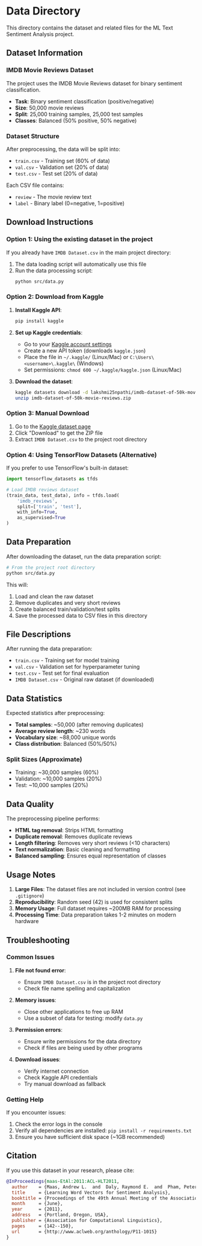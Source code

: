 # Data Directory

This directory contains the dataset and related files for the ML Text Sentiment Analysis project.

## Dataset Information

### IMDB Movie Reviews Dataset

The project uses the IMDB Movie Reviews dataset for binary sentiment classification.

- **Task**: Binary sentiment classification (positive/negative)
- **Size**: 50,000 movie reviews
- **Split**: 25,000 training samples, 25,000 test samples
- **Classes**: Balanced (50% positive, 50% negative)

### Dataset Structure

After preprocessing, the data will be split into:
- `train.csv` - Training set (60% of data)
- `val.csv` - Validation set (20% of data) 
- `test.csv` - Test set (20% of data)

Each CSV file contains:
- `review` - The movie review text
- `label` - Binary label (0=negative, 1=positive)

## Download Instructions

### Option 1: Using the existing dataset in the project

If you already have `IMDB Dataset.csv` in the main project directory:

1. The data loading script will automatically use this file
2. Run the data processing script:
   ```bash
   python src/data.py
   ```

### Option 2: Download from Kaggle

1. **Install Kaggle API**:
   ```bash
   pip install kaggle
   ```

2. **Set up Kaggle credentials**:
   - Go to your [Kaggle account settings](https://www.kaggle.com/account)
   - Create a new API token (downloads `kaggle.json`)
   - Place the file in `~/.kaggle/` (Linux/Mac) or `C:\Users\<username>\.kaggle\` (Windows)
   - Set permissions: `chmod 600 ~/.kaggle/kaggle.json` (Linux/Mac)

3. **Download the dataset**:
   ```bash
   kaggle datasets download -d lakshmi25npathi/imdb-dataset-of-50k-movie-reviews
   unzip imdb-dataset-of-50k-movie-reviews.zip
   ```

### Option 3: Manual Download

1. Go to the [Kaggle dataset page](https://www.kaggle.com/datasets/lakshmi25npathi/imdb-dataset-of-50k-movie-reviews)
2. Click "Download" to get the ZIP file
3. Extract `IMDB Dataset.csv` to the project root directory

### Option 4: Using TensorFlow Datasets (Alternative)

If you prefer to use TensorFlow's built-in dataset:

```python
import tensorflow_datasets as tfds

# Load IMDB reviews dataset
(train_data, test_data), info = tfds.load(
    'imdb_reviews',
    split=['train', 'test'],
    with_info=True,
    as_supervised=True
)
```

## Data Preparation

After downloading the dataset, run the data preparation script:

```bash
# From the project root directory
python src/data.py
```

This will:
1. Load and clean the raw dataset
2. Remove duplicates and very short reviews
3. Create balanced train/validation/test splits
4. Save the processed data to CSV files in this directory

## File Descriptions

After running the data preparation:

- `train.csv` - Training set for model training
- `val.csv` - Validation set for hyperparameter tuning
- `test.csv` - Test set for final evaluation
- `IMDB Dataset.csv` - Original raw dataset (if downloaded)

## Data Statistics

Expected statistics after preprocessing:

- **Total samples**: ~50,000 (after removing duplicates)
- **Average review length**: ~230 words
- **Vocabulary size**: ~88,000 unique words
- **Class distribution**: Balanced (50%/50%)

### Split Sizes (Approximate)
- Training: ~30,000 samples (60%)
- Validation: ~10,000 samples (20%)
- Test: ~10,000 samples (20%)

## Data Quality

The preprocessing pipeline performs:

- **HTML tag removal**: Strips HTML formatting
- **Duplicate removal**: Removes duplicate reviews
- **Length filtering**: Removes very short reviews (<10 characters)
- **Text normalization**: Basic cleaning and formatting
- **Balanced sampling**: Ensures equal representation of classes

## Usage Notes

1. **Large Files**: The dataset files are not included in version control (see `.gitignore`)
2. **Reproducibility**: Random seed (42) is used for consistent splits
3. **Memory Usage**: Full dataset requires ~200MB RAM for processing
4. **Processing Time**: Data preparation takes 1-2 minutes on modern hardware

## Troubleshooting

### Common Issues

1. **File not found error**:
   - Ensure `IMDB Dataset.csv` is in the project root directory
   - Check file name spelling and capitalization

2. **Memory issues**:
   - Close other applications to free up RAM
   - Use a subset of data for testing: modify `data.py`

3. **Permission errors**:
   - Ensure write permissions for the data directory
   - Check if files are being used by other programs

4. **Download issues**:
   - Verify internet connection
   - Check Kaggle API credentials
   - Try manual download as fallback

### Getting Help

If you encounter issues:
1. Check the error logs in the console
2. Verify all dependencies are installed: `pip install -r requirements.txt`
3. Ensure you have sufficient disk space (~1GB recommended)

## Citation

If you use this dataset in your research, please cite:

```bibtex
@InProceedings{maas-EtAl:2011:ACL-HLT2011,
  author    = {Maas, Andrew L.  and  Daly, Raymond E.  and  Pham, Peter T.  and  Huang, Dan  and  Ng, Andrew Y.  and  Potts, Christopher},
  title     = {Learning Word Vectors for Sentiment Analysis},
  booktitle = {Proceedings of the 49th Annual Meeting of the Association for Computational Linguistics: Human Language Technologies},
  month     = {June},
  year      = {2011},
  address   = {Portland, Oregon, USA},
  publisher = {Association for Computational Linguistics},
  pages     = {142--150},
  url       = {http://www.aclweb.org/anthology/P11-1015}
}
```